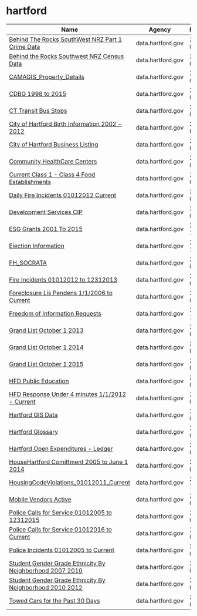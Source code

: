 # hartford

Name | Agency | Published
---- | ---- | ---------
[Behind The Rocks SouthWest NRZ Part 1 Crime Data](../socrata/gjqg-9572.md) | data.hartford.gov | 2015-01-07
[Behind the Rocks Southwest NRZ Census Data](../socrata/99t6-wshd.md) | data.hartford.gov | 2015-01-13
[CAMAGIS_Property_Details](../socrata/uepu-9ktm.md) | data.hartford.gov | 2015-04-27
[CDBG 1998 to 2015](../socrata/vmvf-icyf.md) | data.hartford.gov | 2014-09-18
[CT Transit Bus Stops](../socrata/uxtm-zebz.md) | data.hartford.gov | 2015-06-02
[City of Hartford Birth Information 2002 - 2012](../socrata/cbzv-qf8c.md) | data.hartford.gov | 2014-09-02
[City of Hartford Business Listing](../socrata/4akt-7p7i.md) | data.hartford.gov | 2015-09-23
[Community HealthCare Centers](../socrata/n9tp-i3k3.md) | data.hartford.gov | 2015-06-13
[Current Class 1 - Class 4 Food Establishments](../socrata/xkvv-76v8.md) | data.hartford.gov | 2015-04-27
[Daily Fire Incidents 01012012 Current](../socrata/izai-dug8.md) | data.hartford.gov | 2015-05-18
[Development Services CIP](../socrata/8x6u-gfvz.md) | data.hartford.gov | 2015-04-27
[ESG Grants 2001 To 2015](../socrata/i6uz-rj2n.md) | data.hartford.gov | 2014-10-27
[Election Information](../socrata/j7cd-7ugv.md) | data.hartford.gov | 2015-11-18
[FH_SOCRATA](../socrata/anj2-ytvy.md) | data.hartford.gov | 2015-07-11
[Fire Incidents 01012012 to 12312013](../socrata/2p74-z6sq.md) | data.hartford.gov | 2014-04-16
[Foreclosure Lis Pendens 1/1/2006 to Current](../socrata/fz26-vcxr.md) | data.hartford.gov | 2015-06-02
[Freedom of Information Requests](../socrata/syjv-fm5n.md) | data.hartford.gov | 2014-11-09
[Grand List October 1 2013](../socrata/5er3-ksug.md) | data.hartford.gov | 2014-03-27
[Grand List October 1 2014](../socrata/xzry-nrt6.md) | data.hartford.gov | 2015-05-05
[Grand List October 1 2015](../socrata/rc64-nptr.md) | data.hartford.gov | 2016-04-28
[HFD Public Education](../socrata/e9py-nv9q.md) | data.hartford.gov | 2015-09-11
[HFD Response Under 4 minutes 1/1/2012 - Current](../socrata/2qj6-tvch.md) | data.hartford.gov | 2015-09-09
[Hartford GIS Data](../socrata/9t3u-k43z.md) | data.hartford.gov | 2016-09-30
[Hartford Glossary](../socrata/r2m7-fy6r.md) | data.hartford.gov | 2015-08-25
[Hartford Open Expenditures - Ledger](../socrata/y8at-88br.md) | data.hartford.gov | 2015-08-25
[HouseHartford Comittment 2005 to June 1 2014](../socrata/62ub-3292.md) | data.hartford.gov | 2014-06-03
[HousingCodeViolations_01012011_Current](../socrata/86ax-cfey.md) | data.hartford.gov | 2016-12-14
[Mobile Vendors Active](../socrata/gab7-hi8g.md) | data.hartford.gov | 2015-05-20
[Police Calls for Service 01012005 to 12312015](../socrata/675m-3vbp.md) | data.hartford.gov | 2016-07-08
[Police Calls for Service 01012016 to Current](../socrata/9a5q-r34k.md) | data.hartford.gov | 2016-07-29
[Police Incidents 01012005 to Current](../socrata/889t-nwfu.md) | data.hartford.gov | 2015-04-27
[Student Gender Grade Ethnicity By Neighborhood 2007 2010](../socrata/4yft-euy9.md) | data.hartford.gov | 2014-07-28
[Student Gender Grade Ethnicity By Neighborhood 2010 2012](../socrata/trq4-age5.md) | data.hartford.gov | 2014-07-29
[Towed Cars for the Past 30 Days](../socrata/hefc-wgp8.md) | data.hartford.gov | 2015-04-27

